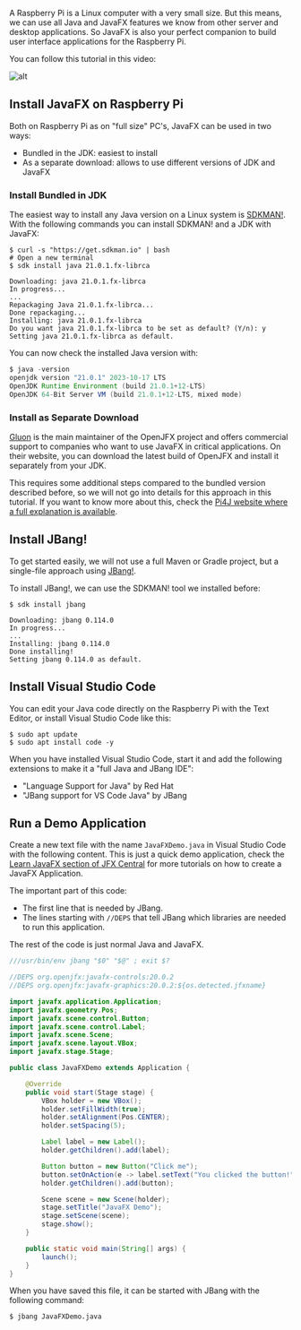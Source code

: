 A Raspberry Pi is a Linux computer with a very small size. But this means, we can use all Java and JavaFX features we know from other server and desktop applications. So JavaFX is also your perfect companion to build user interface applications for the Raspberry Pi.

You can follow this tutorial in this video:

![alt](youtube:k0D-LaqCTT8)

## Install JavaFX on Raspberry Pi

Both on Raspberry Pi as on "full size" PC's, JavaFX can be used in two ways: 

* Bundled in the JDK: easiest to install
* As a separate download: allows to use different versions of JDK and JavaFX

### Install Bundled in JDK

The easiest way to install any Java version on a Linux system is [SDKMAN!](https://sdkman.io/). With the following commands you can install SDKMAN! and a JDK with JavaFX:

```shell
$ curl -s "https://get.sdkman.io" | bash 
# Open a new terminal
$ sdk install java 21.0.1.fx-librca

Downloading: java 21.0.1.fx-librca
In progress...
...
Repackaging Java 21.0.1.fx-librca...
Done repackaging...
Installing: java 21.0.1.fx-librca
Do you want java 21.0.1.fx-librca to be set as default? (Y/n): y
Setting java 21.0.1.fx-librca as default.
```

You can now check the installed Java version with:

```java
$ java -version
openjdk version "21.0.1" 2023-10-17 LTS
OpenJDK Runtime Environment (build 21.0.1+12-LTS)
OpenJDK 64-Bit Server VM (build 21.0.1+12-LTS, mixed mode)
```

### Install as Separate Download

[Gluon](https://gluonhq.com/) is the main maintainer of the OpenJFX project and offers commercial support to companies who want to use JavaFX in critical applications. On their website, you can download the latest build of OpenJFX and install it separately from your JDK.

This requires some additional steps compared to the bundled version described before, so we will not go into details for this approach in this tutorial. If you want to know more about this, check the [Pi4J website where a full explanation is available](https://pi4j.com/getting-started/user-interface-with-javafx/).

## Install JBang!

To get started easily, we will not use a full Maven or Gradle project, but a single-file approach using [JBang!](https://www.jbang.dev/).

To install JBang!, we can use the SDKMAN! tool we installed before:

```shell
$ sdk install jbang

Downloading: jbang 0.114.0
In progress...
...
Installing: jbang 0.114.0
Done installing!
Setting jbang 0.114.0 as default.
```

## Install Visual Studio Code

You can edit your Java code directly on the Raspberry Pi with the Text Editor, or install Visual Studio Code like this:

```shell
$ sudo apt update
$ sudo apt install code -y
```

When you have installed Visual Studio Code, start it and add the following extensions to make it a "full Java and JBang IDE":

* "Language Support for Java" by Red Hat
* "JBang support for VS Code Java" by JBang

## Run a Demo Application

Create a new text file with the name `JavaFXDemo.java` in Visual Studio Code with the following content. This is just a quick demo application, check the [Learn JavaFX section of JFX Central](https://www.jfx-central.com/learn-javafx) for more tutorials on how to create a JavaFX Application.

The important part of this code:

* The first line that is needed by JBang.
* The lines starting with `//DEPS` that tell JBang which libraries are needed to run this application.

The rest of the code is just normal Java and JavaFX.

```java
///usr/bin/env jbang "$0" "$@" ; exit $?

//DEPS org.openjfx:javafx-controls:20.0.2
//DEPS org.openjfx:javafx-graphics:20.0.2:${os.detected.jfxname}

import javafx.application.Application;
import javafx.geometry.Pos;
import javafx.scene.control.Button;
import javafx.scene.control.Label;
import javafx.scene.Scene;
import javafx.scene.layout.VBox;
import javafx.stage.Stage;

public class JavaFXDemo extends Application {

    @Override
    public void start(Stage stage) {
        VBox holder = new VBox();
        holder.setFillWidth(true);
        holder.setAlignment(Pos.CENTER);
        holder.setSpacing(5);

        Label label = new Label(); 
        holder.getChildren().add(label);

        Button button = new Button("Click me");
        button.setOnAction(e -> label.setText("You clicked the button!"));
        holder.getChildren().add(button);

        Scene scene = new Scene(holder);
        stage.setTitle("JavaFX Demo");
        stage.setScene(scene);
        stage.show();
    }

    public static void main(String[] args) {
        launch();
    }
}
```

When you have saved this file, it can be started with JBang with the following command:

```shell
$ jbang JavaFXDemo.java 
```
